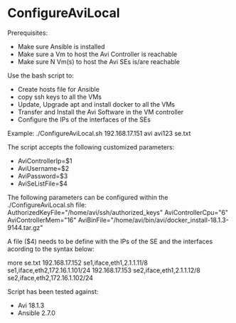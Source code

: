 # ConfigureAviLocal
Prerequisites:
- Make sure Ansible is installed
- Make sure a Vm to host the Avi Controller is reachable
- Make sure N Vm(s) to host the Avi SEs is/are reachable

Use the bash script to:
- Create hosts file for Ansible
- copy ssh keys to all the VMs
- Update, Upgrade apt and install docker to all the VMs
- Transfer and Install the Avi Software in the VM controller
- Configure the IPs of the interfaces of the SEs

Example:
./ConfigureAviLocal.sh 192.168.17.151 avi avi123 se.txt

The script accepts the following customized parameters:
- AviControllerIp=$1
- AviUsername=$2
- AviPassword=$3
- AviSeListFile=$4

The following parameters can be configured within the ./ConfigureAviLocal.sh file:
AuthorizedKeyFile="/home/avi/ssh/authorized_keys"
AviControllerCpu="6"
AviControllerMem="16"
AviBinFile="/home/avi/bin/avi/docker_install-18.1.3-9144.tar.gz"

A file ($4) needs to be define with the IPs of the SE and the interfaces acording to the syntax below:

more se.txt
192.168.17.152
se1,iface,eth1,2.1.1.11/8
se1,iface,eth2,172.16.1.101/24
192.168.17.153
se2,iface,eth1,2.1.1.12/8
se2,iface,eth2,172.16.1.102/24

Script has been tested against:
- Avi 18.1.3
- Ansible 2.7.0
